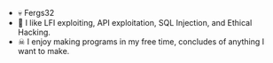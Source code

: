- 💀 Fergs32
- 💉 I like LFI exploiting, API exploitation, SQL Injection, and Ethical Hacking.
- ☠ I enjoy making programs in my free time, concludes of anything I want to make.	
